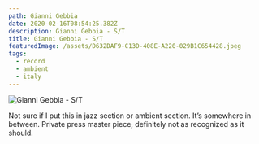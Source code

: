 ```yaml
---
path: Gianni Gebbia
date: 2020-02-16T08:54:25.382Z
description: Gianni Gebbia - S/T
title: Gianni Gebbia - S/T
featuredImage: /assets/D632DAF9-C13D-408E-A220-029B1C654428.jpeg
tags:
  - record
  - ambient
  - italy
---
```

![Gianni Gebbia - S/T](/assets/D632DAF9-C13D-408E-A220-029B1C654428.jpeg "Gianni Gebbia - S/T")

Not sure if I put this in jazz section or ambient section. It’s somewhere in between. Private press master piece, definitely not as recognized as it should.
